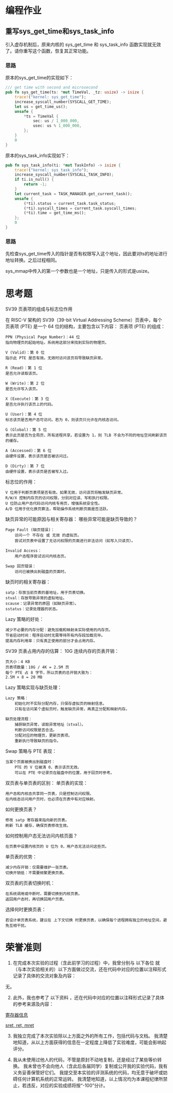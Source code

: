 # 编程作业

## 重写sys_get_time和sys_task_info

引入虚存机制后，原来内核的 sys_get_time 和 sys_task_info 函数实现就无效了。请你重写这个函数，恢复其正常功能。

### 思路

原本的sys_get_time的实现如下：

```rust
/// get time with second and microsecond
pub fn sys_get_time(ts: *mut TimeVal, _tz: usize) -> isize {
    trace!("kernel: sys_get_time");
    increase_syscall_number(SYSCALL_GET_TIME);
    let us = get_time_us();
    unsafe {
        *ts = TimeVal {
            sec: us / 1_000_000,
            usec: us % 1_000_000,
        };
    }
    0
}
```
原本的sys_task_info实现如下：
```rust
pub fn sys_task_info(ti: *mut TaskInfo) -> isize {
    trace!("kernel: sys_task_info");
    increase_syscall_number(SYSCALL_TASK_INFO);
    if ti.is_null() {
        return -1;
    }
    let current_task = TASK_MANAGER.get_current_task();
    unsafe {
        (*ti).status = current_task.task_status;
        (*ti).syscall_times = current_task.syscall_times;
        (*ti).time = get_time_ms();
    };
    0
}
```

### 思路

先检查sys_get_time传入的指针是否有权限写入这个地址，因此要对ts的地址进行地址转换。之后过程相同。

sys_mmap中传入的第一个参数也是一个地址，只是传入的形式是usize。

# 思考题

SV39 页表项的组成与标志位作用

在 RISC-V 架构的 SV39（39-bit Virtual Addressing Scheme）页表中，每个 页表项 (PTE) 是一个 64 位的结构，主要包含以下内容：
页表项 (PTE) 的组成：

    PPN (Physical Page Number)：44 位
    指向物理页的起始地址。系统用这部分来找到实际的物理页。

    V (Valid)：第 0 位
    指示此 PTE 是否有效。无效时访问该页将导致缺页异常。

    R (Read)：第 1 位
    是否允许读取该页。

    W (Write)：第 2 位
    是否允许写入该页。

    X (Execute)：第 3 位
    是否允许执行该页上的代码。

    U (User)：第 4 位
    标志该页是否用户态可访问。若为 0，则该页只允许在内核态访问。

    G (Global)：第 5 位
    表示此页是否为全局页，所有进程共享。若设置为 1，则 TLB 不会为不同的地址空间刷新该页的缓存。

    A (Accessed)：第 6 位
    由硬件设置，表示该页是否被访问过。

    D (Dirty)：第 7 位
    由硬件设置，表示该页是否被写入过。

标志位的作用：

    V 位用于判断页表项是否有效。如果无效，访问该页将触发缺页异常。
    R/W/X 控制内存页的访问权限，分别对应读、写和执行权限。
    U 位防止用户态代码访问内核专用页，增强系统安全性。
    A/D 位用于优化换页算法，帮助操作系统判断页面是否活跃。

缺页异常的可能原因与相关寄存器：
哪些异常可能是缺页导致的？

    Page Fault (缺页错误)：
        访问一个 不存在 或 无效 的虚拟页。
        尝试对页表中设置了无访问权限的页面进行非法访问（如写入只读页）。

    Invalid Access：
        用户态程序尝试访问内核态页。

    Swap 回页错误：
        访问已被换出到磁盘的页面时。

缺页时的相关寄存器：

    satp：存放当前页表的基地址，用于页表切换。
    stval：存放导致异常的虚拟地址。
    scause：记录异常的原因（如缺页异常）。
    sstatus：记录处理器的状态。

Lazy 策略的好处：

    减少不必要的内存分配：避免加载和映射未实际使用的内存页。
    节省启动时间：程序启动时无需等待所有内存段加载完毕。
    提高内存利用率：只有真正使用的部分才会占用内存。

SV39 页表占用内存的估算：
10G 连续内存的页表开销：

    页大小：4 KB
    页表项数量：10G / 4K = 2.5M 页
    每个 PTE 占 8 字节，所以页表的总开销大致为：
    2.5M × 8 = 20 MB

Lazy 策略实现与缺页处理：

    Lazy 策略：
        初始化时不实际分配内存，只保存虚拟页的映射信息。
        只有在访问某个虚拟页时，触发缺页异常，再真正分配和映射内存。

    缺页处理流程：
        捕获缺页异常，读取异常地址（stval）。
        判断访问权限是否合法。
        分配对应的物理页，更新页表项。
        重新执行导致缺页的指令。

Swap 策略与 PTE 表现：

    当某个页面被换出到磁盘时：
        PTE 的 V 位被清 0，表示该页无效。
        可以在 PTE 中记录页在磁盘中的位置，用于回页时参考。

双页表与单页表的区别：
单页表的实现：

    用户态和内核态共享同一页表，只是控制访问权限。
    在内核态访问用户页时，也必须在页表中有对应映射。

如何更换页表？

    修改 satp 寄存器来指向新的页表。
    刷新 TLB 缓存，确保页表修改生效。

如何控制用户态无法访问内核页面？

    在页表中设置内核页的 U 位为 0，用户态无法访问这些页。

单页表的优势：

    减少内存开销：仅需要维护一张页表。
    切换开销低：不需要频繁更换页表。

双页表的页表切换时机：

    在系统调用或中断时，需要切换到内核页表。
    返回用户态时，再切换回用户页表。

选择何时更换页表：

    若设计单页表系统，建议在 上下文切换 时更换页表，以确保每个进程拥有独立的地址空间，避免互相干扰。



# 荣誉准则


1. 在完成本次实验的过程（含此前学习的过程）中，我曾分别与 以下各位 就（与本次实验相关的）以下方面做过交流，还在代码中对应的位置以注释形式记录了具体的交流对象及内容：

无。

2.  此外，我也参考了 以下资料 ，还在代码中对应的位置以注释形式记录了具体的参考来源及内容：


[寄存器信息](https://tclin914.github.io/77838749/)

[sret, ret, mret](https://blog.csdn.net/weixin_42031299/article/details/136844715)

3. 我独立完成了本次实验除以上方面之外的所有工作，包括代码与文档。 我清楚地知道，从以上方面获得的信息在一定程度上降低了实验难度，可能会影响起评分。

4. 我从未使用过他人的代码，不管是原封不动地复制，还是经过了某些等价转换。 我未曾也不会向他人（含此后各届同学）复制或公开我的实验代码，我有义务妥善保管好它们。 我提交至本实验的评测系统的代码，均无意于破坏或妨碍任何计算机系统的正常运转。 我清楚地知道，以上情况均为本课程纪律所禁止，若违反，对应的实验成绩将按“-100”分计。

